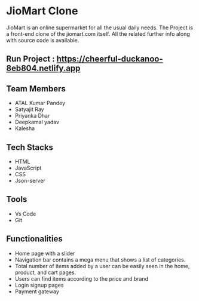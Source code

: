 # JioMart Clone

JioMart is an online supermarket for all the usual daily needs.
The Project is a front-end clone of the jiomart.com itself. All the related further info along with source code is available.

## Run Project : https://cheerful-duckanoo-8eb804.netlify.app 


## Team Members

 - ATAL Kumar Pandey
 - Satyajit Ray
 - Priyanka Dhar
 - Deepkamal yadav
 - Kalesha	
 
 ## Tech Stacks

 - HTML
 - JavaScript
 - CSS
 - Json-server


## Tools

 - Vs Code
 - Git


## Functionalities
- Home page with a slider
- Navigation bar contains a mega menu that shows a list of
categories.
- Total number of items added by a user can be easily seen in
the home, product, and cart pages.
- Users can find items according to the price and brand 
- Login signup  pages
- Payment gateway



